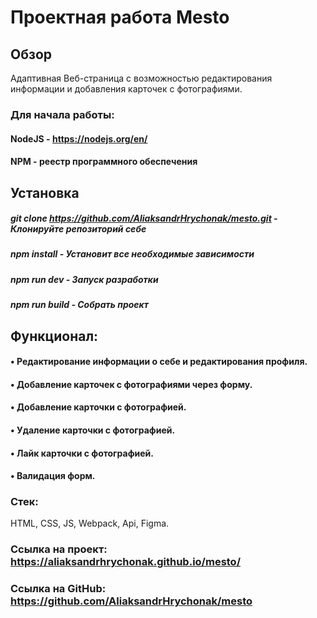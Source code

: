 # Проектная работа Mesto

## Обзор
Адаптивная Веб-страница с возможностью редактирования информации и добавления карточек с фотографиями.
### Для начала работы:
#### NodeJS - https://nodejs.org/en/
#### NPM - реестр программного обеспечения
## Установка
##### git clone https://github.com/AliaksandrHrychonak/mesto.git - Клонируйте репозиторий себе
##### npm install - Установит все необходимые зависимости
##### npm run dev - Запуск разработки 
##### npm run build - Собрать проект 
## Функционал:
#### •‎ Редактирование информации о себе и редактирования профиля.
#### •‎ Добавление карточек с фотографиями через форму.
#### •‎ Добавление карточки с фотографией.
#### •‎ Удаление карточки с фотографией.
#### •‎ Лайк карточки с фотографией.
#### •‎ Валидация форм.
### Стек: 
HTML, CSS, JS, Webpack, Api, Figma.
### Ссылка на проект: https://aliaksandrhrychonak.github.io/mesto/
### Ссылка на GitHub: https://github.com/AliaksandrHrychonak/mesto
